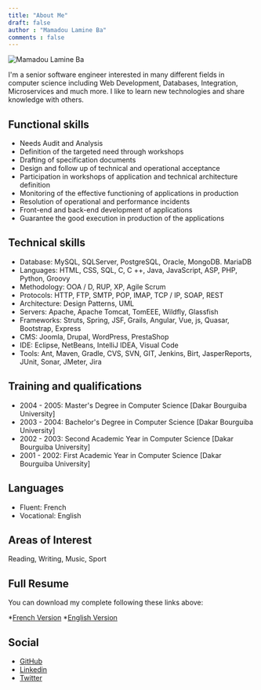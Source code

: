 ```yaml
---
title: "About Me"
draft: false
author : "Mamadou Lamine Ba"
comments : false
---
```


 ![Mamadou Lamine Ba](/self/img/avater.jpg)
 
I'm a senior software engineer interested in many different fields in computer science including Web Development, Databases, Integration, Microservices and much more. I like to learn new technologies and share knowledge with others.

## Functional skills

* Needs Audit and Analysis
* Definition of the targeted need through workshops
* Drafting of specification documents
* Design and follow up of technical and operational acceptance
* Participation in workshops of application and technical architecture definition
* Monitoring of the effective functioning of applications in production
* Resolution of operational and performance incidents
* Front-end and back-end development of applications
* Guarantee the good execution in production of the applications


## Technical skills

* Database: MySQL, SQLServer, PostgreSQL, Oracle, MongoDB. MariaDB
* Languages: HTML, CSS, SQL, C, C ++, Java, JavaScript, ASP, PHP, Python, Groovy
* Methodology: OOA / D, RUP, XP, Agile Scrum
* Protocols: HTTP, FTP, SMTP, POP, IMAP, TCP / IP, SOAP, REST
* Architecture: Design Patterns, UML
* Servers: Apache, Apache Tomcat, TomEEE, Wildfly, Glassfish
* Frameworks: Struts, Spring, JSF, Grails, Angular, Vue, js, Quasar, Bootstrap, Express
* CMS: Joomla, Drupal, WordPress, PrestaShop
* IDE: Eclipse, NetBeans, IntelliJ IDEA, Visual Code
* Tools: Ant, Maven, Gradle, CVS, SVN, GIT, Jenkins, Birt, JasperReports, JUnit, Sonar,
JMeter, Jira

## Training and qualifications

* 2004 - 2005: Master's Degree in Computer Science [Dakar Bourguiba University]
* 2003 - 2004: Bachelor's Degree in Computer Science [Dakar Bourguiba University]
* 2002 - 2003: Second Academic Year in Computer Science [Dakar Bourguiba University]
* 2001 - 2002: First Academic Year in Computer Science [Dakar Bourguiba University]

## Languages

* Fluent: French
* Vocational: English

## Areas of Interest
Reading, Writing, Music, Sport

## Full Resume

You can download my complete following these links above:

*[French Version]()
*[English Version]()

## Social

* [GitHub](https://github.com/laminba2003)
* [Linkedin](https://www.linkedin.com/in/lamineba/)
* [Twitter](https://twitter.com/laminba2003)